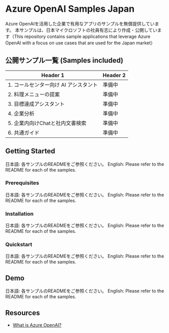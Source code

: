 # Azure OpenAI Samples Japan
Azure OpenAIを活用した企業で有用なアプリのサンプルを無償提供しています。 本サンプルは、日本マイクロソフトの社員有志により作成・公開しています（This repository contains sample applications that leverage Azure OpenAI with a focus on use cases that are used for the Japan market）

## 公開サンプル一覧 (Samples included)
| Header 1      | Header 2      |
| ------------- | ------------- |
| 1. コールセンター向け AI アシスタント  | 準備中  |
| 2. 料理メニューの提案  | 準備中  |
| 3. 目標達成アシスタント  | 準備中  |
| 4. 企業分析  | 準備中  |
| 5. 企業内向けChatと社内文書検索  | 準備中  |
| 6. 共通ガイド  | 準備中  |

## Getting Started
日本語: 各サンプルのREADMEをご参照ください。
English: Please refer to the README for each of the samples.

### Prerequisites
日本語: 各サンプルのREADMEをご参照ください。
English: Please refer to the README for each of the samples.

### Installation
日本語: 各サンプルのREADMEをご参照ください。
English: Please refer to the README for each of the samples.

### Quickstart
日本語: 各サンプルのREADMEをご参照ください。
English: Please refer to the README for each of the samples.

## Demo
日本語: 各サンプルのREADMEをご参照ください。
English: Please refer to the README for each of the samples.

## Resources
- [What is Azure OpenAI?](https://learn.microsoft.com/en-us/azure/cognitive-services/openai/overview)
